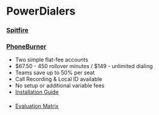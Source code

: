 # PowerDialers

### [Spitfire](https://www.spitfiredialers.com/index.php/spitfire-products/spitfire-enterprise-dialer-spe.html)

### [PhoneBurner](https://appexchange.salesforce.com/listingDetail?listingId=a0N3000000B4ItCEAV)
- Two simple flat-fee accounts
- $67.50 - 450 rollover minutes / $149 - unlimited dialing
- Teams save up to 50% per seat
- Call Recording & Local ID available
- No setup or additional variable fees
- [Installation Guide](https://www.phoneburner.com/docs/Salesforce_Install.pdf)


####
 * [Evaluation Matrix](https://docs.google.com/spreadsheets/d/1h1-yO1X3Ajs9So6rY_vHSwLsU8u6KJOQxlQZli6ORZk/edit#gid=1915105809)
